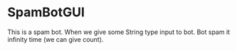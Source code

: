 # SpamBotGUI
This is a spam bot. When we give some String type input to bot. Bot spam it infinity time (we can give count).
